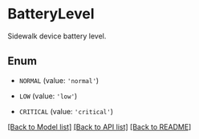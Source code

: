 # BatteryLevel

Sidewalk device battery level.

## Enum

* `NORMAL` (value: `'normal'`)

* `LOW` (value: `'low'`)

* `CRITICAL` (value: `'critical'`)

[[Back to Model list]](../README.md#documentation-for-models) [[Back to API list]](../README.md#documentation-for-api-endpoints) [[Back to README]](../README.md)


